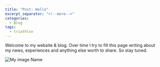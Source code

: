 ```yaml
---
title: "Post: Hello"
excerpt_separator: "<!--more-->"
categories:
  - Blog
tags:
  - triathlon
---
```


Welcome to my website & blog. Over time I try to fill this page writing about my news, experiences and anything else worth to share. So stay tuned. 

![My image Name](/assets/images/gallery/IMG_0171.jpg)